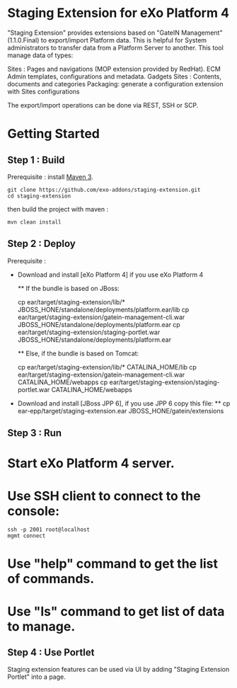 Staging Extension for eXo Platform 4
====================================

"Staging Extension" provides extensions based on "GateIN Management" (1.1.0.Final) to export/import Platform data.
This is helpful for System administrators to transfer data from a Platform Server to another.
This tool manage data of types:

Sites : Pages and navigations (MOP extension provided by RedHat).
ECM Admin templates, configurations and metadata.
Gadgets
Sites : Contents, documents and categories
Packaging: generate a configuration extension with Sites configurations

The export/import operations can be done via REST, SSH or SCP.

Getting Started
===============

Step 1 :  Build 
----------------

Prerequisite : install [Maven 3](http://maven.apache.org/download.html).

    git clone https://github.com/exo-addons/staging-extension.git
    cd staging-extension

then build the project with maven :

    mvn clean install

Step 2 : Deploy 
---------------

Prerequisite : 

* Download and install [eXo Platform 4] if you use eXo Platform 4

	** If the bundle is based on JBoss:

    cp ear/target/staging-extension/lib/* JBOSS_HONE/standalone/deployments/platform.ear/lib
    cp ear/target/staging-extension/gatein-management-cli.war JBOSS_HONE/standalone/deployments/platform.ear
    cp ear/target/staging-extension/staging-portlet.war JBOSS_HONE/standalone/deployments/platform.ear
	
	** Else, if the bundle is based on Tomcat:

    cp ear/target/staging-extension/lib/* CATALINA_HOME/lib
    cp ear/target/staging-extension/gatein-management-cli.war CATALINA_HOME/webapps
    cp ear/target/staging-extension/staging-portlet.war CATALINA_HOME/webapps

* Download and install [JBoss JPP 6], if you use JPP 6 copy this file:
	** cp ear-epp/target/staging-extension.ear JBOSS_HONE/gatein/extensions

Step 3 : Run
------------

# Start eXo Platform 4 server.
# Use SSH client to connect to the console:

    ssh -p 2001 root@localhost
    mgmt connect

# Use "help" command to get the list of commands.

# Use "ls" command to get list of data to manage.

Step 4 : Use Portlet
------------

Staging extension features can be used via UI by adding "Staging Extension Portlet" into a page.